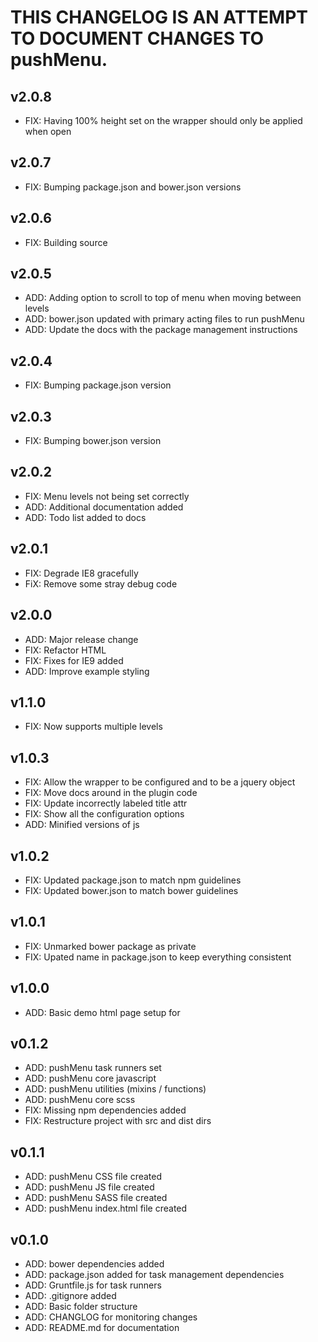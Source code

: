 # THIS CHANGELOG IS AN ATTEMPT TO DOCUMENT CHANGES TO pushMenu.

## v2.0.8
 - FIX: Having 100% height set on the wrapper should only be applied when open

## v2.0.7
 - FIX: Bumping package.json and bower.json versions

## v2.0.6
 - FIX: Building source

## v2.0.5
 - ADD: Adding option to scroll to top of menu when moving between levels
 - ADD: bower.json updated with primary acting files to run pushMenu
 - ADD: Update the docs with the package management instructions

## v2.0.4
 - FIX: Bumping package.json version

## v2.0.3
 - FIX: Bumping bower.json version

## v2.0.2
 - FIX: Menu levels not being set correctly
 - ADD: Additional documentation added
 - ADD: Todo list added to docs

## v2.0.1
 - FIX: Degrade IE8 gracefully
 - FiX: Remove some stray debug code

## v2.0.0
 - ADD: Major release change
 - FIX: Refactor HTML
 - FIX: Fixes for IE9 added
 - ADD: Improve example styling

## v1.1.0
 - FIX: Now supports multiple levels

## v1.0.3
 - FIX: Allow the wrapper to be configured and to be a jquery object
 - FIX: Move docs around in the plugin code
 - FIX: Update incorrectly labeled title attr
 - FIX: Show all the configuration options
 - ADD: Minified versions of js

## v1.0.2
 - FIX: Updated package.json to match npm guidelines
 - FIX: Updated bower.json to match bower guidelines

## v1.0.1
 - FIX: Unmarked bower package as private
 - FIX: Upated name in package.json to keep everything consistent

## v1.0.0
 - ADD: Basic demo html page setup for

## v0.1.2
 - ADD: pushMenu task runners set
 - ADD: pushMenu core javascript
 - ADD: pushMenu utilities (mixins / functions)
 - ADD: pushMenu core scss
 - FIX: Missing npm dependencies added
 - FIX: Restructure project with src and dist dirs

## v0.1.1
 - ADD: pushMenu CSS file created
 - ADD: pushMenu JS file created
 - ADD: pushMenu SASS file created
 - ADD: pushMenu index.html file created

## v0.1.0
 - ADD: bower dependencies added
 - ADD: package.json added for task management dependencies
 - ADD: Gruntfile.js for task runners
 - ADD: .gitignore added
 - ADD: Basic folder structure
 - ADD: CHANGLOG for monitoring changes
 - ADD: README.md for documentation